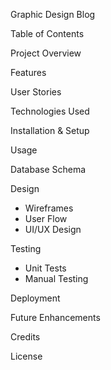 Graphic Design Blog

Table of Contents

Project Overview

Features

User Stories

Technologies Used

Installation & Setup

Usage

Database Schema

Design
 - Wireframes
 - User Flow
 - UI/UX Design

Testing
 - Unit Tests
 - Manual Testing

Deployment

Future Enhancements

Credits

License
